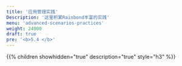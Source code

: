 ```yaml
---
title: '应用管理实践'
Description: '这里积累Rainbond丰富的实践'
menu: 'advanced-scenarios-practices'
weight: 24000
draft: true
pre: '<b>5.4 </b>'
---
```


{{% children showhidden="true" description="true" style="h3"  %}}
